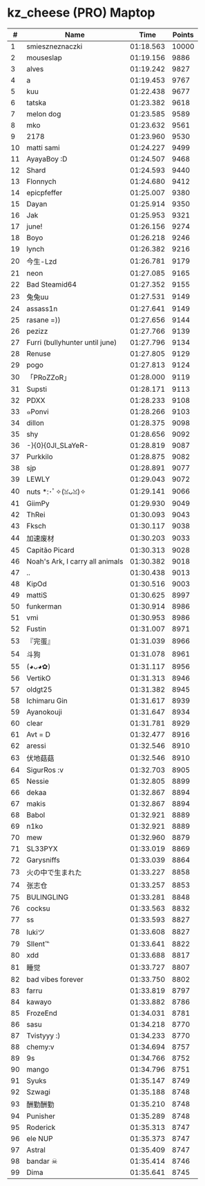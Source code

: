 # kz_cheese (PRO) Maptop

|  # | Name | Time | Points |
|-------------- | -------------- | -------------- | -------------- | 
| 1 | smieszneznaczki | 01:18.563 | 10000 | 
| 2 | mouseslap | 01:19.156 | 9886 | 
| 3 | alves | 01:19.242 | 9827 | 
| 4 | a | 01:19.453 | 9767 | 
| 5 | kuu | 01:22.438 | 9677 | 
| 6 | tatska | 01:23.382 | 9618 | 
| 7 | melon dog | 01:23.585 | 9589 | 
| 8 | mko | 01:23.632 | 9561 | 
| 9 | 2178 | 01:23.960 | 9530 | 
| 10 | matti sami | 01:24.227 | 9499 | 
| 11 | AyayaBoy :D | 01:24.507 | 9468 | 
| 12 | Shard | 01:24.593 | 9440 | 
| 13 | Flonnych | 01:24.680 | 9412 | 
| 14 | epicpfeffer | 01:25.007 | 9380 | 
| 15 | Dayan | 01:25.914 | 9350 | 
| 16 | Jak | 01:25.953 | 9321 | 
| 17 | june! | 01:26.156 | 9274 | 
| 18 | Boyo | 01:26.218 | 9246 | 
| 19 | lynch | 01:26.382 | 9216 | 
| 20 | 今生-Lzd | 01:26.781 | 9179 | 
| 21 | neon | 01:27.085 | 9165 | 
| 22 | Bad Steamid64 | 01:27.352 | 9155 | 
| 23 | 兔兔uu | 01:27.531 | 9149 | 
| 24 | assass1n | 01:27.641 | 9149 | 
| 25 | rasane =)) | 01:27.656 | 9144 | 
| 26 | pezizz | 01:27.766 | 9139 | 
| 27 | Furri (bullyhunter until june) | 01:27.796 | 9134 | 
| 28 | Renuse | 01:27.805 | 9129 | 
| 29 | pogo | 01:27.813 | 9124 | 
| 30 | 「PRoZZoR」 | 01:28.000 | 9119 | 
| 31 | Supsti | 01:28.171 | 9113 | 
| 32 | PDXX | 01:28.233 | 9108 | 
| 33 | ๑Ponvi | 01:28.266 | 9103 | 
| 34 | dillon | 01:28.375 | 9098 | 
| 35 | shy | 01:28.656 | 9092 | 
| 36 | -}{0}{0JI_SLaYeR- | 01:28.819 | 9087 | 
| 37 | Purkkilo | 01:28.875 | 9082 | 
| 38 | sjp | 01:28.891 | 9077 | 
| 39 | LEWLY | 01:29.043 | 9072 | 
| 40 | nuts *:･ﾟ✧(ꈍᴗꈍ)✧ | 01:29.141 | 9066 | 
| 41 | GiimPy | 01:29.930 | 9049 | 
| 42 | ThRei | 01:30.093 | 9043 | 
| 43 | Fksch | 01:30.117 | 9038 | 
| 44 | 加速废材 | 01:30.203 | 9033 | 
| 45 | Capitão Picard | 01:30.313 | 9028 | 
| 46 | Noah's Ark, I carry all animals | 01:30.382 | 9018 | 
| 47 | .. | 01:30.438 | 9013 | 
| 48 | KipOd | 01:30.516 | 9003 | 
| 49 | mattiS | 01:30.625 | 8997 | 
| 50 | funkerman | 01:30.914 | 8986 | 
| 51 | vmi | 01:30.953 | 8986 | 
| 52 | Fustin | 01:31.007 | 8971 | 
| 53 | 『完蛋』 | 01:31.039 | 8966 | 
| 54 | 斗狗 | 01:31.078 | 8961 | 
| 55 | (◕ᴗ◕✿) | 01:31.117 | 8956 | 
| 56 | VertikO | 01:31.313 | 8946 | 
| 57 | oldgt25 | 01:31.382 | 8945 | 
| 58 | Ichimaru Gin | 01:31.617 | 8939 | 
| 59 | Ayanokouji | 01:31.647 | 8934 | 
| 60 | clear | 01:31.781 | 8929 | 
| 61 | Avt = D | 01:32.477 | 8916 | 
| 62 | aressi | 01:32.546 | 8910 | 
| 63 | 伏地菇菇 | 01:32.546 | 8910 | 
| 64 | SigurRos :v | 01:32.703 | 8905 | 
| 65 | Nessie | 01:32.805 | 8899 | 
| 66 | dekaa | 01:32.867 | 8894 | 
| 67 | makis | 01:32.867 | 8894 | 
| 68 | Babol | 01:32.921 | 8889 | 
| 69 | n1ko | 01:32.921 | 8889 | 
| 70 | mew | 01:32.960 | 8879 | 
| 71 | SL33PYX | 01:33.019 | 8869 | 
| 72 | Garysniffs | 01:33.039 | 8864 | 
| 73 | 火の中で生まれた | 01:33.227 | 8858 | 
| 74 | 张志仓 | 01:33.257 | 8853 | 
| 75 | BULINGLING | 01:33.281 | 8848 | 
| 76 | cocksu | 01:33.563 | 8832 | 
| 77 | ss | 01:33.593 | 8827 | 
| 78 | lukiツ | 01:33.608 | 8827 | 
| 79 | SIlent℡ | 01:33.641 | 8822 | 
| 80 | xdd | 01:33.688 | 8817 | 
| 81 | 睡觉 | 01:33.727 | 8807 | 
| 82 | bad vibes forever | 01:33.750 | 8802 | 
| 83 | farru | 01:33.819 | 8797 | 
| 84 | kawayo | 01:33.882 | 8786 | 
| 85 | FrozeEnd | 01:34.031 | 8781 | 
| 86 | sasu | 01:34.218 | 8770 | 
| 87 | Tvistyyy :) | 01:34.233 | 8770 | 
| 88 | chemy:v | 01:34.694 | 8757 | 
| 89 | 9s | 01:34.766 | 8752 | 
| 90 | mango | 01:34.796 | 8751 | 
| 91 | Syuks | 01:35.147 | 8749 | 
| 92 | Szwagi | 01:35.188 | 8748 | 
| 93 | 酬勤酬勤 | 01:35.210 | 8748 | 
| 94 | Punisher | 01:35.289 | 8748 | 
| 95 | Roderick | 01:35.313 | 8747 | 
| 96 | ele NUP | 01:35.373 | 8747 | 
| 97 | Astral | 01:35.409 | 8747 | 
| 98 | bandar ☠ | 01:35.414 | 8746 | 
| 99 | Dima | 01:35.641 | 8745 | 

